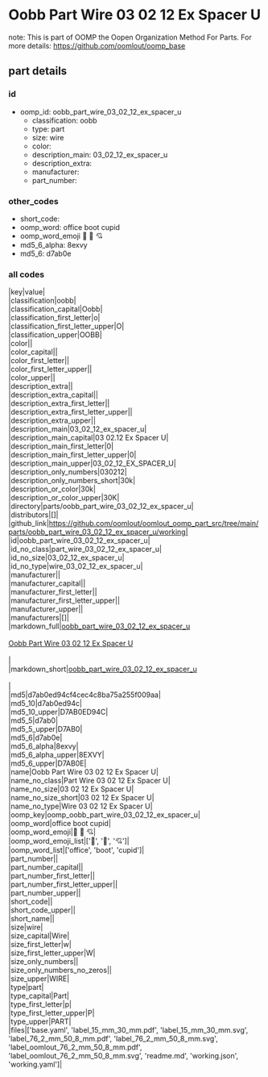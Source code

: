 # Oobb Part Wire 03 02 12 Ex Spacer U  

note: This is part of OOMP the Oopen Organization Method For Parts. For more details: https://github.com/oomlout/oomp_base

##  part details





### id
* oomp_id: oobb_part_wire_03_02_12_ex_spacer_u
  * classification: oobb
  * type: part
  * size: wire
  * color: 
  * description_main: 03_02_12_ex_spacer_u
  * description_extra: 
  * manufacturer: 
  * part_number: 

### other_codes
* short_code: 
* oomp_word: office boot cupid
* oomp_word_emoji :office: :boot: :cupid:
* md5_6_alpha: 8exvy
* md5_6: d7ab0e

### all codes 
|key|value|  
|classification|oobb|  
|classification_capital|Oobb|  
|classification_first_letter|o|  
|classification_first_letter_upper|O|  
|classification_upper|OOBB|  
|color||  
|color_capital||  
|color_first_letter||  
|color_first_letter_upper||  
|color_upper||  
|description_extra||  
|description_extra_capital||  
|description_extra_first_letter||  
|description_extra_first_letter_upper||  
|description_extra_upper||  
|description_main|03_02_12_ex_spacer_u|  
|description_main_capital|03 02.12 Ex Spacer U|  
|description_main_first_letter|0|  
|description_main_first_letter_upper|0|  
|description_main_upper|03_02_12_EX_SPACER_U|  
|description_only_numbers|030212|  
|description_only_numbers_short|30k|  
|description_or_color|30k|  
|description_or_color_upper|30K|  
|directory|parts/oobb_part_wire_03_02_12_ex_spacer_u|  
|distributors|[]|  
|github_link|https://github.com/oomlout/oomlout_oomp_part_src/tree/main/parts/oobb_part_wire_03_02_12_ex_spacer_u/working|  
|id|oobb_part_wire_03_02_12_ex_spacer_u|  
|id_no_class|part_wire_03_02_12_ex_spacer_u|  
|id_no_size|03_02_12_ex_spacer_u|  
|id_no_type|wire_03_02_12_ex_spacer_u|  
|manufacturer||  
|manufacturer_capital||  
|manufacturer_first_letter||  
|manufacturer_first_letter_upper||  
|manufacturer_upper||  
|manufacturers|[]|  
|markdown_full|[oobb_part_wire_03_02_12_ex_spacer_u](https://github.com/oomlout/oomlout_oomp_part_src/tree/main/parts/oobb_part_wire_03_02_12_ex_spacer_u/working)<br>[](https://github.com/oomlout/oomlout_oomp_part_src/tree/main/parts/oobb_part_wire_03_02_12_ex_spacer_u/working)<br>[Oobb Part Wire 03 02 12 Ex Spacer U](https://github.com/oomlout/oomlout_oomp_part_src/tree/main/parts/oobb_part_wire_03_02_12_ex_spacer_u/working)<br><br>|  
|markdown_short|[oobb_part_wire_03_02_12_ex_spacer_u](https://github.com/oomlout/oomlout_oomp_part_src/tree/main/parts/oobb_part_wire_03_02_12_ex_spacer_u/working)<br><br>|  
|md5|d7ab0ed94cf4cec4c8ba75a255f009aa|  
|md5_10|d7ab0ed94c|  
|md5_10_upper|D7AB0ED94C|  
|md5_5|d7ab0|  
|md5_5_upper|D7AB0|  
|md5_6|d7ab0e|  
|md5_6_alpha|8exvy|  
|md5_6_alpha_upper|8EXVY|  
|md5_6_upper|D7AB0E|  
|name|Oobb Part Wire 03 02 12 Ex Spacer U|  
|name_no_class|Part Wire 03 02 12 Ex Spacer U|  
|name_no_size|03 02 12 Ex Spacer U|  
|name_no_size_short|03 02 12 Ex Spacer U|  
|name_no_type|Wire 03 02 12 Ex Spacer U|  
|oomp_key|oomp_oobb_part_wire_03_02_12_ex_spacer_u|  
|oomp_word|office boot cupid|  
|oomp_word_emoji|:office: :boot: :cupid:|  
|oomp_word_emoji_list|[':office:', ':boot:', ':cupid:']|  
|oomp_word_list|['office', 'boot', 'cupid']|  
|part_number||  
|part_number_capital||  
|part_number_first_letter||  
|part_number_first_letter_upper||  
|part_number_upper||  
|short_code||  
|short_code_upper||  
|short_name||  
|size|wire|  
|size_capital|Wire|  
|size_first_letter|w|  
|size_first_letter_upper|W|  
|size_only_numbers||  
|size_only_numbers_no_zeros||  
|size_upper|WIRE|  
|type|part|  
|type_capital|Part|  
|type_first_letter|p|  
|type_first_letter_upper|P|  
|type_upper|PART|  
|files|['base.yaml', 'label_15_mm_30_mm.pdf', 'label_15_mm_30_mm.svg', 'label_76_2_mm_50_8_mm.pdf', 'label_76_2_mm_50_8_mm.svg', 'label_oomlout_76_2_mm_50_8_mm.pdf', 'label_oomlout_76_2_mm_50_8_mm.svg', 'readme.md', 'working.json', 'working.yaml']|  
